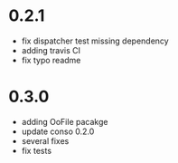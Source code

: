 # 0.2.1
 - fix dispatcher test missing dependency
 - adding travis CI
 - fix typo readme 
# 0.3.0
 - adding OoFile pacakge
 - update conso 0.2.0
 - several fixes 
 - fix tests